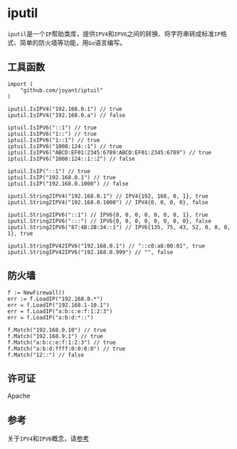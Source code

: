 # iputil

`iputil`是一个`IP`帮助类库，提供`IPV4`和`IPV6`之间的转换、将字符串转成标准`IP`格式、简单的防火墙等功能，用`Go`语言编写。

## 工具函数

```golang
import (
    "github.com/joyant/iptuil"
)

iputil.IsIPV4("192.168.0.1") // true
iputil.IsIPV4("192.168.0.a") // false

iptuil.IsIPV6("::1") // true
iptuil.IsIPV6("1::") // true
iptuil.IsIPV6("1::1") // true
iptuil.IsIPV6("1008:124::1") // true
iptuil.IsIPV6("ABCD:EF01:2345:6789:ABCD:EF01:2345:6789") // true
iptuil.IsIPV6("1008:124::1::2") // false

iptuil.IsIP("::1") // true
iptuil.IsIP("192.168.0.1") // true
iptuil.IsIP("192.168.0.1000") // false

iputil.String2IPV4("192.168.0.1") // IPV4{192, 168, 0, 1}, true
iputil.String2IPV4("192.168.0.1000") // IPV4{0, 0, 0, 0}, false

iputil.String2IPV6("::1") // IPV6{0, 0, 0, 0, 0, 0, 0, 1}, true
iputil.String2IPV6(":::") // IPV6{0, 0, 0, 0, 0, 0, 0, 0}, false
iputil.String2IPV6("87:4B:2B:34::1") // IPV6{135, 75, 43, 52, 0, 0, 0, 1}, true

iputil.StringIPV42IPV6("192.168.0.1") // "::c0:a8:00:01", true
iputil.StringIPV42IPV6("192.168.0.999") // "", false
```

## 防火墙

```golang
f := NewFirewall()
err := f.LoadIP("192.168.0.*")
err = f.LoadIP("192.168.1-10.1")
err = f.LoadIP("a:b:c:e:f:1:2:3")
err = f.LoadIP("a:b:d:*::")

f.Match("192.168.0.10") // true
f.Match("192.168.9.1") // true
f.Match("a:b:c:e:f:1:2:3") // true
f.Match("a:b:d:ffff:0:0:0:0") // true
f.Match("12::") // false
```

## 许可证

Apache

## 参考

关于`IPV4`和`IPV6`概念，请[参考](https://blog.csdn.net/Listen2You/article/details/98784656)

